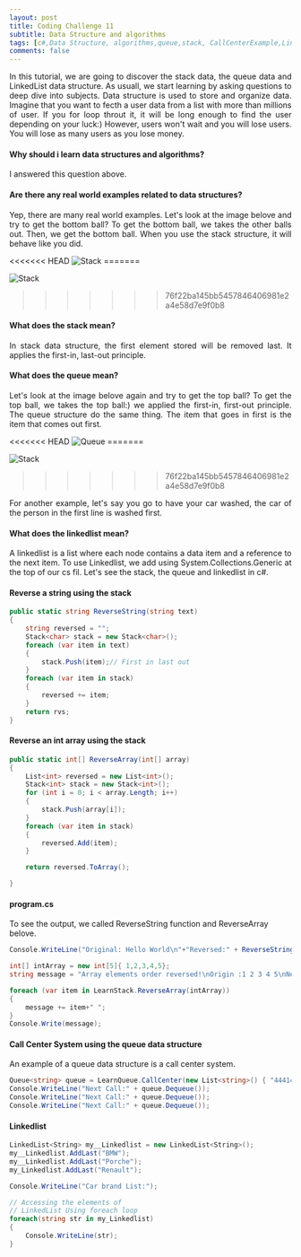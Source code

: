 ```yaml
---
layout: post
title: Coding Challenge 11
subtitle: Data Structure and algorithms
tags: [c#,Data Structure, algorithms,queue,stack, CallCenterExample,LinkedList]
comments: false
---
```


<p style='text-align: justify;'>
In this tutorial, we are going to discover the stack data, the queue data and LinkedList data structure. As usuall, we start learning by asking questions to deep dive into subjects. Data structure is used to store and organize data. Imagine that you want to fecth a user data from a list with more than millions of user. If you for loop throut it, it will be long enough to find the user depending on your luck:) However, users won't wait  and you will lose users. You will lose as many users as you lose money.   </p>

#### Why should i learn data structures and algorithms?
I answered this question above.

#### Are there any real world examples related to data structures?
<p style='text-align: justify;'>Yep, there are many real world examples. Let's look at the image belove and try to get the bottom ball? To get the bottom ball, we takes the other balls out. Then, we get the bottom ball. When you use the stack structure, it will behave like you did.  </p>
<<<<<<< HEAD
<img src="https://github.com/baristutakli/baristutakli.github.io/blob/master/assets/img/stack.jpg?raw=true" alt="Stack">
=======

![Stack](https://github.com/baristutakli/baristutakli.github.io/blob/master/assets/img/stack.jpg)
>>>>>>> 76f22ba145bb5457846406981e2a4e58d7e9f0b8

#### What does the stack mean?
<p style='text-align: justify;'>
In stack data structure, the first element stored will be removed last. It applies the first-in, last-out principle.</p>

#### What does the  queue mean?
<p style='text-align: justify;'>
Let's look at the image belove again and try to get the top ball? To get the top ball, we takes the top ball:) we applied the first-in, first-out principle. The queue structure do the same thing. The item that goes in first is the item that comes out first.</p>
<<<<<<< HEAD
<img src="https://github.com/baristutakli/baristutakli.github.io/blob/master/assets/img/stack.jpg?raw=true" alt="Queue">
=======

![Stack](https://github.com/baristutakli/baristutakli.github.io/blob/master/assets/img/stack.jpg)
>>>>>>> 76f22ba145bb5457846406981e2a4e58d7e9f0b8

<p style='text-align: justify;'>
For another example, let's say you go to have your car washed, the car of the person in the first line is washed first. </p>

#### What does the linkedlist mean?
<p style='text-align: justify;'>
A linkedlist is a list where each node contains a data item and a reference to the next item. To use Linkedlist, we add using System.Collections.Generic at the top of our cs fil. Let's see the stack, the queue and linkedlist in c#.</p>

#### Reverse a string using the stack
```c#
public static string ReverseString(string text)
{
    string reversed = "";
    Stack<char> stack = new Stack<char>();
    foreach (var item in text)
    {
        stack.Push(item);// First in last out
    }
    foreach (var item in stack)
    {
        reversed += item;
    }
    return rvs;
}
```
#### Reverse an int array using the stack
```c#
public static int[] ReverseArray(int[] array)
{
    List<int> reversed = new List<int>();
    Stack<int> stack = new Stack<int>();
    for (int i = 0; i < array.Length; i++)
    {
        stack.Push(array[i]);
    }
    foreach (var item in stack)
    {
        reversed.Add(item);
    }

    return reversed.ToArray();

}
```


#### program.cs 
To see the output, we called ReverseString function and ReverseArray belove.
```c#
Console.WriteLine("Original: Hello World\n"+"Reversed:" + ReverseString("Hello World"))

int[] intArray = new int[5]{ 1,2,3,4,5};
string message = "Array elements order reversed!\nOrigin :1 2 3 4 5\nNew :";

foreach (var item in LearnStack.ReverseArray(intArray))
{
    message += item+" ";
}
Console.Write(message);
```

#### Call Center System using the queue data structure
An example of a queue data structure is a call center system.
```c#
Queue<string> queue = LearnQueue.CallCenter(new List<string>() { "4441444", "5554555", "053454565" });
Console.WriteLine("Next Call:" + queue.Dequeue());
Console.WriteLine("Next Call:" + queue.Dequeue());
Console.WriteLine("Next Call:" + queue.Dequeue());
```

#### Linkedlist 

```c#
LinkedList<String> my__Linkedlist = new LinkedList<String>();
my__Linkedlist.AddLast("BMW");
my__Linkedlist.AddLast("Porche");
my_Linkedlist.AddLast("Renault");

Console.WriteLine("Car brand List:");

// Accessing the elements of 
// LinkedList Using foreach loop
foreach(string str in my_Linkedlist)
{
    Console.WriteLine(str);
}
```
